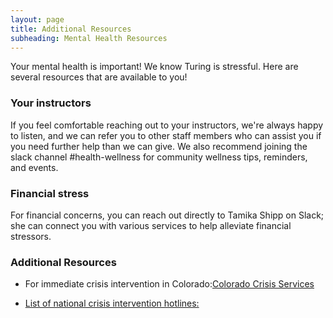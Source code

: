 ```yaml
---
layout: page
title: Additional Resources
subheading: Mental Health Resources
---
```



Your mental health is important! We know Turing is stressful. Here are
several resources that are available to you!
   

### Your instructors
  
If you feel comfortable reaching out to your instructors, we're always
happy to listen, and we can refer you to other staff members who can
assist you if you need further help than we can give. We also recommend joining the slack channel #health-wellness for
community wellness tips, reminders,
and events.

### Financial stress
For financial concerns, you can reach out directly to Tamika Shipp on
Slack; she can connect you with various services to help alleviate
financial stressors.

### Additional Resources

* For immediate crisis intervention in Colorado:[Colorado Crisis Services](href="https://coloradocrisisservices.org/?utm_source=GOOGLE&amp;utm_medium=cpc&amp;utm_term=crisis%20support&amp;utm_campaign=Services&amp;_vsrefdom=p.1188")

* [List of national crisis intervention hotlines:]("https://mhanational.org/crisisresources")

      
